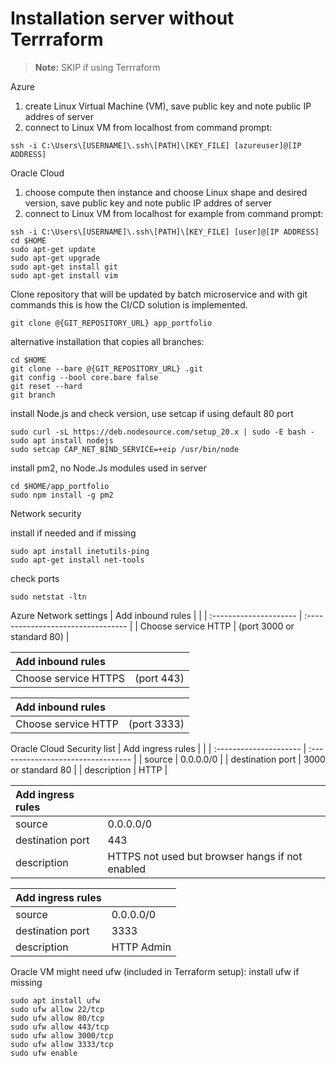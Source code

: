 # Installation server without Terrraform

> **Note:** SKIP if using Terrraform

Azure
1. create Linux Virtual Machine (VM), save public key and note public IP addres of server
2. connect to Linux VM from localhost from command prompt:

```
ssh -i C:\Users\[USERNAME]\.ssh\[PATH]\[KEY_FILE] [azureuser]@[IP ADDRESS]
```

Oracle Cloud
1. choose compute then instance and choose Linux shape and desired version, save public key and note public IP addres of server
2. connect to Linux VM from localhost for example from command prompt:

```
ssh -i C:\Users\[USERNAME]\.ssh\[PATH]\[KEY_FILE] [user]@[IP ADDRESS]
cd $HOME
sudo apt-get update
sudo apt-get upgrade
sudo apt-get install git
sudo apt-get install vim
```

Clone repository that will be updated by batch microservice and with git commands this is how the CI/CD solution is implemented.

```
git clone @{GIT_REPOSITORY_URL} app_portfolio
```

alternative installation that copies all branches:

```
cd $HOME
git clone --bare @{GIT_REPOSITORY_URL} .git
git config --bool core.bare false
git reset --hard
git branch
```     

install Node.js and check version, use setcap if using default 80 port

```
sudo curl -sL https://deb.nodesource.com/setup_20.x | sudo -E bash -
sudo apt install nodejs
sudo setcap CAP_NET_BIND_SERVICE=+eip /usr/bin/node
```     

install pm2, no Node.Js modules used in server

```
cd $HOME/app_portfolio
sudo npm install -g pm2
```

Network security

install if needed and if missing

```
sudo apt install inetutils-ping
sudo apt-get install net-tools
```

check ports

```
sudo netstat -ltn
```
Azure
Network settings
| Add inbound rules      |                                    |
| :--------------------- | :--------------------------------- |
| Choose service HTTP    | (port 3000 or standard 80)         |

| Add inbound rules      |                                    | 
| :--------------------- | :--------------------------------- |
| Choose service HTTPS   | (port 443)                         |

| Add inbound rules      |                                    |
| :--------------------- | :--------------------------------- |
| Choose service HTTP    | (port 3333)                        |

        
Oracle Cloud
Security list
| Add ingress rules      |                                    | 
| :--------------------- | :--------------------------------- |
| source                 | 0.0.0.0/0                          |
| destination port       | 3000 or standard 80                |
| description            | HTTP                               |

| Add ingress rules      |                                    | 
| :--------------------- | :--------------------------------- |
| source                 | 0.0.0.0/0                          |
| destination port       | 443                                |
| description            | HTTPS not used but browser hangs if not enabled |

| Add ingress rules      |                                    | 
| :--------------------- | :--------------------------------- |
| source                 | 0.0.0.0/0                          |
| destination port       | 3333                               |
| description            | HTTP Admin                         |


Oracle VM might need ufw (included in Terraform setup):
install ufw if missing

```
sudo apt install ufw
sudo ufw allow 22/tcp
sudo ufw allow 80/tcp
sudo ufw allow 443/tcp
sudo ufw allow 3000/tcp
sudo ufw allow 3333/tcp
sudo ufw enable
```
